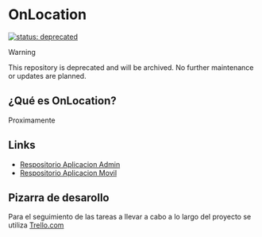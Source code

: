 # OnLocation

 [![status: deprecated](https://img.shields.io/badge/status-deprecated-critical.svg)](https://github.com/manufarfaro/its-tasty)

> [!WARNING]
> This repository is deprecated and will be archived. No further maintenance or updates are planned.

## ¿Qué es OnLocation?
Proximamente

## Links
* [Respositorio Aplicacion Admin](https://github.com/manufarfaro/onlocation-admin)
* [Respositorio Aplicacion Movil](https://github.com/manufarfaro/onlocation-mobile)

## Pizarra de desarollo
Para el seguimiento de las tareas a llevar a cabo a lo largo del proyecto se utiliza [Trello.com](http://trello.com)
